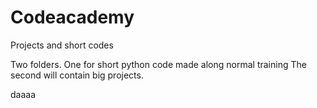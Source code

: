 # Codeacademy
Projects and short codes

Two folders.
One for short python code made along normal training
The second will contain big projects.

daaaa